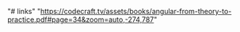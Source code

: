 "# links" 
"https://codecraft.tv/assets/books/angular-from-theory-to-practice.pdf#page=34&zoom=auto,-274,787" 
